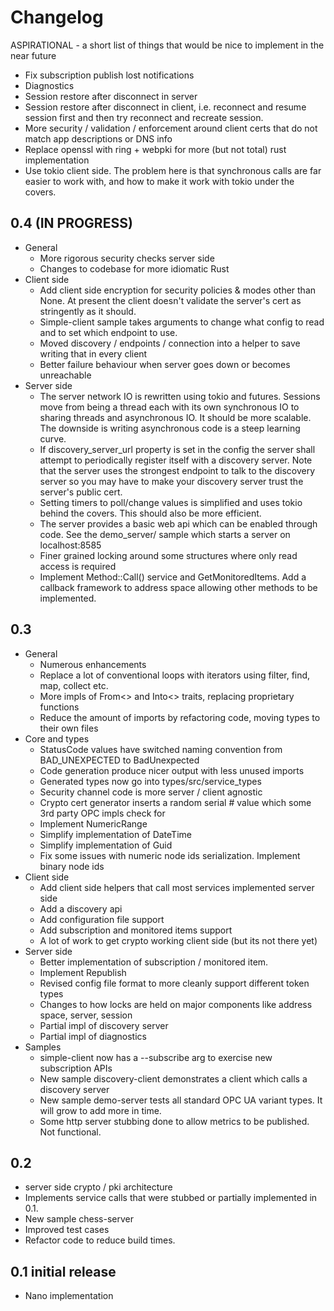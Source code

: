# Changelog

ASPIRATIONAL - a short list of things that would be nice to implement in the near future
  - Fix subscription publish lost notifications
  - Diagnostics
  - Session restore after disconnect in server
  - Session restore after disconnect in client, i.e. reconnect and resume session first and then try reconnect and recreate session.
  - More security / validation / enforcement around client certs that do not match app descriptions or DNS info
  - Replace openssl with ring + webpki for more (but not total) rust implementation
  - Use tokio client side. The problem here is that synchronous calls are far easier to work with, and how to make it
    work with tokio under the covers.

## 0.4 (IN PROGRESS)
  - General
    - More rigorous security checks server side
    - Changes to codebase for more idiomatic Rust
  - Client side
    - Add client side encryption for security policies & modes other than None. At present the client
      doesn't validate the server's cert as stringently as it should.
    - Simple-client sample takes arguments to change what config to read and to set which endpoint to use.
    - Moved discovery / endpoints / connection into a helper to save writing that in every client
    - Better failure behaviour when server goes down or becomes unreachable
  - Server side
    - The server network IO is rewritten using tokio and futures. Sessions move from being a thread each with its own
      synchronous IO to sharing threads and asynchronous IO. It should be more scalable. The downside is writing
      asynchronous code is a steep learning curve.
    - If discovery_server_url property is set in the config the server shall attempt to periodically
      register itself with a discovery server. Note that the server uses the strongest endpoint to talk to the discovery
      server so you may have to make your discovery server trust the server's public cert.
    - Setting timers to poll/change values is simplified and uses tokio behind the covers. This should also be more
      efficient.
    - The server provides a basic web api which can be enabled through code. See the demo_server/ sample which
      starts a server on localhost:8585
    - Finer grained locking around some structures where only read access is required
    - Implement Method::Call() service and GetMonitoredItems. Add a callback framework to address space allowing 
      other methods to be implemented.

## 0.3
  - General
    - Numerous enhancements
    - Replace a lot of conventional loops with iterators using filter, find, map, collect etc.
    - More impls of From<> and Into<> traits, replacing proprietary functions
    - Reduce the amount of imports by refactoring code, moving types to their own files
  - Core and types
    - StatusCode values have switched naming convention from BAD_UNEXPECTED to BadUnexpected 
    - Code generation produce nicer output with less unused imports
    - Generated types now go into types/src/service_types
    - Security channel code is more server / client agnostic
    - Crypto cert generator inserts a random serial # value which some 3rd party OPC impls check for
    - Implement NumericRange
    - Simplify implementation of DateTime
    - Simplify implementation of Guid
    - Fix some issues with numeric node ids serialization. Implement binary node ids
  - Client side
    - Add client side helpers that call most services implemented server side
    - Add a discovery api
    - Add configuration file support
    - Add subscription and monitored items support
    - A lot of work to get crypto working client side (but its not there yet)
  - Server side
    - Better implementation of subscription / monitored item.
    - Implement Republish
    - Revised config file format to more cleanly support different token types
    - Changes to how locks are held on major components like address space, server, session
    - Partial impl of discovery server
    - Partial impl of diagnostics 
  - Samples
    - simple-client now has a --subscribe arg to exercise new subscription APIs
    - New sample discovery-client demonstrates a client which calls a discovery server
    - New sample demo-server tests all standard OPC UA variant types. It will grow to add more in time.
    - Some http server stubbing done to allow metrics to be published. Not functional.
  
## 0.2 
  - server side crypto / pki architecture
  - Implements service calls that were stubbed or partially implemented in 0.1.
  - New sample chess-server
  - Improved test cases
  - Refactor code to reduce build times.
  
## 0.1 initial release 
  - Nano implementation

